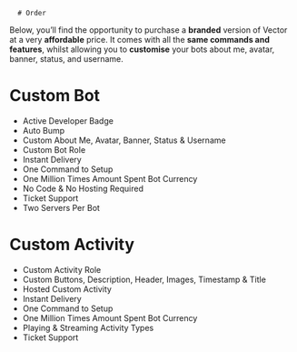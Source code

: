      # Order
Below, you’ll find the opportunity to purchase a **branded** version of Vector at a very **affordable** price. It comes with all the **same commands and features**, whilst allowing you to **customise** your bots about me, avatar, banner, status, and username.

# Custom Bot
- Active Developer Badge
- Auto Bump
- Custom About Me, Avatar, Banner, Status & Username
- Custom Bot Role
- Instant Delivery
- One Command to Setup
- One Million Times Amount Spent Bot Currency
- No Code & No Hosting Required
- Ticket Support
- Two Servers Per Bot

 # Custom Activity
- Custom Activity Role
- Custom Buttons, Description, Header, Images, Timestamp & Title
- Hosted Custom Activity
- Instant Delivery
- One Command to Setup
- One Million Times Amount Spent Bot Currency
- Playing & Streaming Activity Types
- Ticket Support
